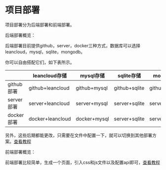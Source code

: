 # 项目部署

项目部署分为后端部署和前端部署。

后端部署概览：

后端部署目前提供github，server，docker三种方式，数据库可以选择leancloud，mysql，sqlite，mongodb。

你可以自由搭配它们，如下表所示。

|            | leancloud存储    | mysql存储    | sqlite存储    | mongodb存储    |
| ---------- | ---------------- | ------------ | ------------- | -------------- |
| github部署 | github+leancloud | github+mysql | github+sqlite | github+mongodb |
| server部署 | server+leancloud | server+mysql | server+sqlite | server+mongodb |
| docker部署 | docker+leancloud | docker+mysql | server+sqlite | server+mongodb |

另外，这些后期都能更改，只需要在文件中配置一下，就可以切换到其他部署方案。[查看教程](backenddeploy.md?id=后端部署)

前端部署概览：

前端部署比较简单，生成一个页面，引入css和js文件以及配置api即可，[查看教程](frontenddeploy?id=前端部署)







